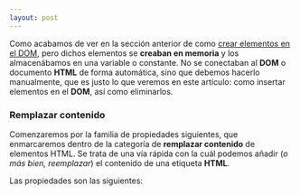 ```yaml
---
layout: post
---
```



Como acabamos de ver en la sección anterior de como [crear elementos en el DOM](crear-elementos-dom), pero dichos elementos se **creaban en memoria** y los almacenábamos en una variable o constante. No se conectaban al **DOM** o documento **HTML** de forma automática, sino que debemos hacerlo manualmente, que es justo lo que veremos en este artículo: como insertar elementos en el **DOM**, así como eliminarlos.


### Remplazar contenido

Comenzaremos por la familia de propiedades siguientes, que enmarcaremos dentro de la categoría de **remplazar contenido** de elementos HTML. Se trata de una vía rápida con la cuál podemos añadir (*o más bien, reemplazar*) el contenido de una etiqueta **HTML**.

Las propiedades son las siguientes:  

